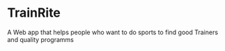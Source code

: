 # TrainRite
A Web app that helps people who want to do sports to find good Trainers and quality programms 
